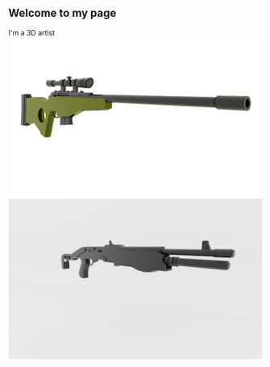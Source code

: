 ## Welcome to my page

I'm a 3D artist
<img src="docs/assets/images/GunImage.jpeg" alt="hi" class="inline"/>
<img src="docs/assets/images/ShotgunImage.jpeg" alt="hi" class="inline"/>
